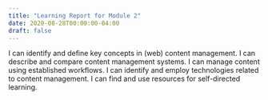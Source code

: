 ```yaml
---
title: "Learning Report for Module 2"
date: 2020-08-28T00:00:00-04:00
draft: false
---
```


I can identify and define key concepts in (web) content management.
I can describe and compare content management systems.
I can manage content using established workflows.
I can identify and employ technologies related to content management.
I can find and use resources for self-directed learning.
